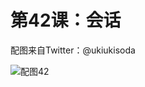 # 第42课：会话

配图来自Twitter：@ukiukisoda

![配图42](https://wiki.huihoo.com/images/thumb/9/99/Devopsgirls42.jpg/717px-Devopsgirls42.jpg)
